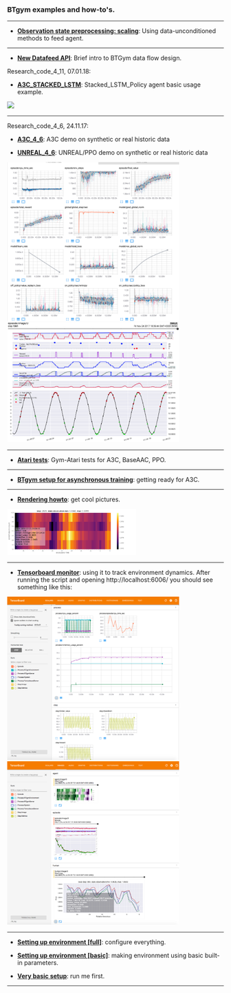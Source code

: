 ### BTgym examples and how-to's.
****
- **[Observation state preprocessing: scaling](./state_signal_scaling.ipynb)**: Using data-unconditioned methods to feed agent.

****
 - **[New Datafeed API](./data_domain_api_intro.ipynb)**: Brief intro to BTGym data flow design.

Research_code_4_11, 07.01.18:

- **[A3C_STACKED_LSTM](./unreal_stacked_lstm_strat_4_11.ipynb)**: Stacked_LSTM_Policy agent basic usage example.

[<img src="https://kismuz.github.io/btgym/_images/a3c_stacked_lstm_agent.png" width="300">](https://kismuz.github.io/btgym/_images/a3c_stacked_lstm_agent.png)  
****

Research_code_4_6, 24.11.17:

- **[A3C_4_6](./a3c_random_on_synth_or_real_data_4_6.ipynb)**: A3C demo on synthetic or real historic data 

- **[UNREAL_4_6](./unreal_random_on_synth_or_real_data_4_6.ipynb)**: UNREAL/PPO demo on synthetic or real historic data

[<img src="./img/2017-11-23_12.52.26.png" width="400">](./img/2017-11-23_12.52.26.png) [<img src="./img/2017-11-24_18.37.50.png" width="400">](./img/2017-11-24_18.37.50.png) 
****
- **[Atari tests](./atari_tests)**: Gym-Atari tests for A3C, BaseAAC, PPO.
****
- **[BTgym setup for asynchronous training](./async_btgym_workers.ipynb)**: getting ready for A3C.
****
- **[Rendering howto](./rendering_howto.ipynb)**: get cool pictures.
    
[<img src="./img/ag_state_magma.png" width="300">](./img/ag_state_magma.png)
****
- **[Tensorboard monitor](./tensorboard_monitor.ipynb)**: using it to track environment dynamics.
 After running the script and opening http://localhost:6006/ you should see something like this:

[<img src="./img/tb_1_2017-07-06.png " width="400">](./img/tb_1_2017-07-06.png) [<img src="./img/tb_2_2017-07-06.png " width="400">](./img/tb_2_2017-07-06.png)
****
- **[Setting up environment [full]](./setting_up_environment_full.ipynb)**: configure everything.

- **[Setting up environment [basic]](./setting_up_environment_basic.ipynb)**: making environment using basic built-in parameters.

- **[Very basic setup](./very_basic_env_setup.ipynb)**: run me first.
****

  
 